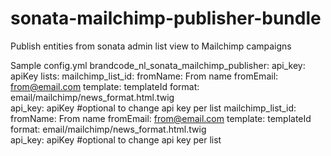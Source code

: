 # sonata-mailchimp-publisher-bundle
Publish entities from sonata admin list view to Mailchimp campaigns

Sample config.yml
brandcode_nl_sonata_mailchimp_publisher:
    api_key: apiKey
      lists:
        mailchimp_list_id: 
            fromName: From name
            fromEmail:  from@email.com
            template: templateId
            format: email/mailchimp/news_format.html.twig  
            api_key: apiKey #optional to change api key per list
        mailchimp_list_id:
            fromName: From name
            fromEmail:  from@email.com
            template: templateId
            format: email/mailchimp/news_format.html.twig  
            api_key: apiKey #optional to change api key per list
